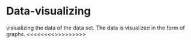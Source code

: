 # Data-visualizing
visiualizing the data of the data set.
The data is visualized in the form of graphs.
<<<<<<<<>>>>>>>>>
